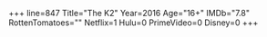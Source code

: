 +++
line=847
Title="The K2"
Year=2016
Age="16+"
IMDb="7.8"
RottenTomatoes=""
Netflix=1
Hulu=0
PrimeVideo=0
Disney=0
+++

